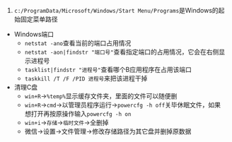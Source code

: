 1. `c:/ProgramData/Microsoft/Windows/Start Menu/Programs`是Windows的起始固定菜单路径

+ Windows端口
  + `netstat -ano`查看当前的端口占用情况
  + `netstat -aon|findstr "端口号"`查看指定端口的占用情况，它会在右侧显示进程号
  + `tasklist|findstr "进程号"`查看哪个B应用程序在占用该端口
  + `taskkill /T /F /PID 进程号`来把该进程干掉
+ 清理C盘
  + `win+R`->`%temp%`显示缓存文件夹，里面的文件可以随便删
  + `win+R`->`cmd`->以管理员程序运行->`powercfg -h off`关毕休眠文件，如果想打开再按原操作输入`powercfg -h on`
  + `win+i`->`存储`->`临时文件`->全删掉
  + 微信->设置->文件管理->修改存储路径为其它盘并删掉原数据